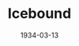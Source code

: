 ---
title: Icebound
date: 1934-03-13
closing_date: 
layout: productions
featured_image: 
image_caption:
image_credit:
playbill:
category:
Theatre: Theatre Jacksonville
cast:
  Billy Dishinger: Billy Dishinger
  Clark Overton: Clark Overton
  Clifford Lowe: Cliffard Lowe
  Jane Crosby: Edith Pullen
  Nettie: Edna Holley
  Sadie Fellows: Elizabeth McKinnon
  Emma: Faith Hendren
  Orin: James Marron
  Doctor Curtis: John Elton
  Henry Jordan: Joseph Marron
  Judge Bradford: Kenneth Hunter
  Ben Jordan: Leon Corbin
  Hannah Mullett: Mary Elton
  Jim Jay: Montague Rosenberg
  Ella Jordan: Pearl DeMent
crew:
  Stage Manager: Arthur Bunch
  Director: Winston Fowler
understudies:
orchestra:
external_links:
---